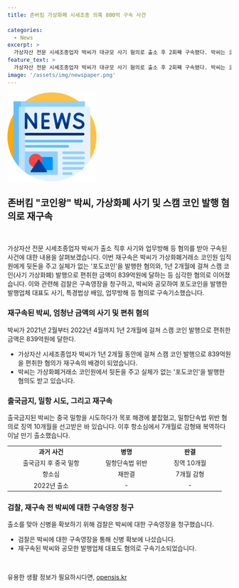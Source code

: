 ```yaml
---
title: 존버킴 가상화폐 시세조종 의혹 800억 구속 사건

categories:
  - News
excerpt: >
  가상자산 전문 시세조종업자 박씨가 대규모 사기 혐의로 출소 후 2회째 구속됐다. 박씨는 코인원 임직원에 뒷돈을 주고 가짜 가상화폐 포도코인을 발행한 혐의로 수사 중이다. 검찰에 따르면 1년 2개월 동안 839억원을 편취했으며, 중국 밀항 시도로 징역형을 선고받은 전력이 있다. 출소 후 신병 확보를 위해 구속영장이 청구되었으며, 포도코인 발행업체 대표도 함께 사기 혐의로 구속기소되었다.
feature_text: >
  가상자산 전문 시세조종업자 박씨가 대규모 사기 혐의로 출소 후 2회째 구속됐다. 박씨는 코인원 임직원에 뒷돈을 주고 가짜 가상화폐 포도코인을 발행한 혐의로 수사 중이다. 검찰에 따르면 1년 2개월 동안 839억원을 편취했으며, 중국 밀항 시도로 징역형을 선고받은 전력이 있다. 출소 후 신병 확보를 위해 구속영장이 청구되었으며, 포도코인 발행업체 대표도 함께 사기 혐의로 구속기소되었다.
image: '/assets/img/newspaper.png'
---
```


<p><img src="/assets/img/newspaper.png" alt="kimp 속보" /></p>

<h2 data-ke-size="size26">존버킴 "코인왕" 박씨, 가상화폐 사기 및 스캠 코인 발행 혐의로 재구속</h2>

<p data-ke-size="size16">&nbsp;</p>

<p>가상자산 전문 시세조종업자 박씨가 출소 직후 사기와 업무방해 등 혐의를 받아 구속된 사건에 대한 내용을 살펴보겠습니다. 이번 재구속은 박씨가 가상화폐거래소 코인원 임직원에게 뒷돈을 주고 실체가 없는 '포도코인'을 발행한 혐의와, 1년 2개월에 걸쳐 스캠 코인(사기 가상화폐) 발행으로 편취한 금액이 839억원에 달하는 등 심각한 혐의로 이어졌습니다. 이와 관련해 검찰은 구속영장을 청구하고, 박씨와 공모하여 포도코인을 발행한 발행업체 대표도 사기, 특경법상 배임, 업무방해 등 혐의로 구속기소했습니다.</p></p>

<h3 data-ke-size="size20">재구속된 박씨, 엄청난 금액의 사기 및 편취 혐의</h3>

<p data-ke-size="size16">박씨가 2021년 2월부터 2022년 4월까지 1년 2개월에 걸쳐 스캠 코인 발행으로 편취한 금액은 839억원에 달한다.</p>

<ul>
    <li>가상자산 시세조종업자 박씨가 1년 2개월 동안에 걸쳐 스캠 코인 발행으로 839억원을 편취한 혐의가 재구속의 배경이 되었습니다.</li>
    <li>박씨는 가상화폐거래소 코인원에서 뒷돈을 주고 실체가 없는 '포도코인'을 발행한 혐의도 받고 있습니다.</li>
</ul>

<h3 data-ke-size="size20">출국금지, 밀항 시도, 그리고 재구속</h3>

<p data-ke-size="size16">출국금지된 박씨는 중국 밀항을 시도하다가 목포 해경에 붙잡혔고, 밀항단속법 위반 혐의로 징역 10개월을 선고받은 바 있습니다. 이후 항소심에서 7개월로 감형돼 복역하다 이날 만기 출소했습니다.</p>

<table>
    <colgroup>
    <col width="196" style="width: 147pt;" />
    <col width="143" style="mso-width-source:userset;mso-width-alt:5252;" span="2" width="190" style="width: 142pt;" />
    </colgroup>
    <tr>
    <td style="text-align: center; height: 17px;"><b>과거 사건</b></td>
    <td style="text-align: center; height: 17px;"><b>병명</b></td>
    <td style="text-align: center; height: 17px;"><b>판결</b></td>
    </tr>
    <tr>
    <td style="text-align: center; height: 17px;">출국금지 후 중국 밀항</td>
    <td style="text-align: center; height: 17px;">밀항단속법 위반</td>
    <td style="text-align: center; height: 17px;">징역 10개월</td>
    </tr>
    <tr>
    <td style="text-align: center; height: 17px;">항소심</td>
    <td style="text-align: center; height: 17px;">재판결</td>
    <td style="text-align: center; height: 17px;">7개월 감형</td>
    </tr>
    <tr>
    <td style="text-align: center; height: 17px;">2022년 출소</td>
    <td style="text-align: center; height: 17px;">-</td>
    <td style="text-align: center; height: 17px;">-</td>
    </tr>
</table>

<h3 data-ke-size="size20">검찰, 재구속 전 박씨에 대한 구속영장 청구</h3>

<p data-ke-size="size16">출소를 맞아 신병을 확보하기 위해 검찰은 박씨에 대한 구속영장을 청구했습니다.</p>

<ul>
    <li>검찰은 박씨에 대한 구속영장을 통해 신병 확보에 나섰습니다.</li>
    <li>재구속된 박씨와 공모한 발행업체 대표도 혐의로 구속기소되었습니다.</li>
</ul>

<p data-ke-size="size16">&nbsp;</p>
유용한 생활 정보가 필요하시다면, <a href="https://opensis.kr" rel="dofollow">opensis.kr</a>


